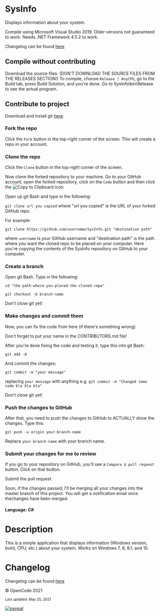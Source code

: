# SysInfo

Displays information about your system.

Compile using Microsoft Visual Studio 2019. Older versions not guaranteed to work. Needs .NET Framework 4.5.2 to work.

Changelog can be found [here](../master/CHANGELOG.md)

## Compile without contributing

Download the source files. (DON'T DOWNLOAD THE SOURCE FILES FROM THE RELEASES SECTION!) To compile, choose `Release | AnyCPU`, go to the Build tab, press Build Solution, and you're done. Go to SysInfo\bin\Release to see the actual program.

## Contribute to project

Download and install git [here](https://git-scm.com/downloads).

### Fork the repo

Click the `Fork` button in the top-right corner of the screen. This will create a repo in your account.

### Clone the repo

Click the `Clone` button in the top-right corner of the screen.

Now clone the forked repository to your machine. Go to your GitHub account, open the forked repository, click on the `Code` button and then click the ![Copy to Clipboard](https://i.ibb.co/wBGkyhk/icon.png "Copy to Clipboard") icon.

Open up git Bash and type in the following:

`git clone url you copied`  where "url you copied" is the URL of your forked GitHub repo.

For example:

`git clone https://github.com/username/SysInfo.git "destination path"`

where `username` is your GitHub username and "destination path" is the path where you want the cloned repo to be placed on your computer. Here you're copying the contents of the SysInfo repository on GitHub to your computer.

### Create a branch

Open git Bash. Type in the following:

`cd "the-path-where-you-placed-the-cloned-repo"`

`git checkout -b branch-name`

Don't close git yet!

### Make changes and commit them

Now, you can fix the code from here (if there's something wrong).

Don't forget to put your name in the CONTRIBUTORS.md file!

After you're done fixing the code and testing it, type this into git Bash:

`git add -A`

And commit the changes:

`git commit -m "your message"`

replacing `your message` with anything e.g. `git commit -m "Changed some code bla bla bla"`

Don't close git yet!

### Push the changes to GitHub

After that, you need to push the changes to GitHub to ACTUALLY show the changes. Type this:

`git push -u origin your-branch-name`

Replace `your-branch-name` with your branch name.

### Submit your changes for me to review

If you go to your repository on GitHub, you'll see a `Compare & pull request` button. Click on that button.

Submit the pull request.

Soon, if the changes passed, I'll be merging all your changes into the master branch of this project. You will get a notification email once thechanges have been merged.

#### Language: C#

# Description

This is a simple application that displays information (Windows version, build, CPU, etc.) about your system.
Works on Windows 7, 8, 8.1, and 10.

# Changelog

Changelog can be found [here](../master/CHANGELOG.md)

© OpenCode 2021

<sup>Last updated: May 25, 2021</sup>

[![paypal](https://www.paypalobjects.com/en_US/i/btn/btn_donateCC_LG.gif)](https://www.paypal.com/cgi-bin/webscr?cmd=_donations&business=kiangabrielarambulo%40gmail.com&currency_code=PHP)